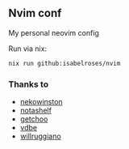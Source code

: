 ## Nvim conf

My personal neovim config

Run via nix:

```sh
nix run github:isabelroses/nvim
```

### Thanks to
- [nekowinston](https://github.com/nekowinston/neovim.drv)
- [notashelf](https://github.com/NotAShelf/neovim-flake)
- [getchoo](https://github.com/getchoo)
- [vdbe](https://github.com/vdbe)
- [willruggiano](https://github.com/willruggiano)
